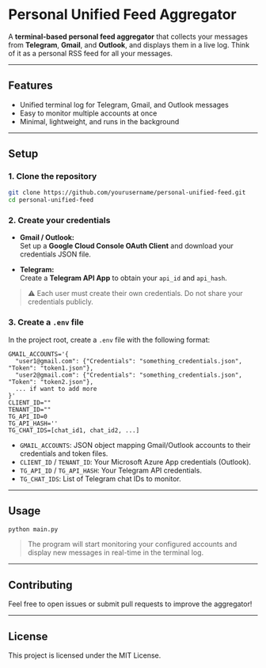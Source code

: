 
# Personal Unified Feed Aggregator

A **terminal-based personal feed aggregator** that collects your messages from **Telegram**, **Gmail**, and **Outlook**, and displays them in a live log. Think of it as a personal RSS feed for all your messages.

---

## Features

- Unified terminal log for Telegram, Gmail, and Outlook messages
- Easy to monitor multiple accounts at once
- Minimal, lightweight, and runs in the background

---

## Setup

### 1. Clone the repository

```bash
git clone https://github.com/yourusername/personal-unified-feed.git
cd personal-unified-feed
```

### 2. Create your credentials

- **Gmail / Outlook:**  
  Set up a **Google Cloud Console OAuth Client** and download your credentials JSON file.
  
- **Telegram:**  
  Create a **Telegram API App** to obtain your `api_id` and `api_hash`.

> ⚠️ Each user must create their own credentials. Do not share your credentials publicly.

### 3. Create a `.env` file

In the project root, create a `.env` file with the following format:

```env
GMAIL_ACCOUNTS='{
  "user1@gmail.com": {"Credentials": "something_credentials.json", "Token": "token1.json"},
  "user2@gmail.com": {"Credentials": "something_credentials.json", "Token": "token2.json"},
  ... if want to add more
}'
CLIENT_ID=""
TENANT_ID=""
TG_API_ID=0
TG_API_HASH=''
TG_CHAT_IDS=[chat_id1, chat_id2, ...]
```

- `GMAIL_ACCOUNTS`: JSON object mapping Gmail/Outlook accounts to their credentials and token files.
- `CLIENT_ID` / `TENANT_ID`: Your Microsoft Azure App credentials (Outlook).  
- `TG_API_ID` / `TG_API_HASH`: Your Telegram API credentials.  
- `TG_CHAT_IDS`: List of Telegram chat IDs to monitor.

---

## Usage

```bash
python main.py
```

> The program will start monitoring your configured accounts and display new messages in real-time in the terminal log.

---

## Contributing

Feel free to open issues or submit pull requests to improve the aggregator!

---

## License

This project is licensed under the MIT License.
